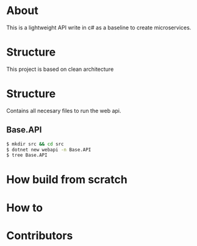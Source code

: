 # About 

This is a lightweight API write in c# as a baseline to create microservices.

# Structure

This project is based on clean architecture

# Structure
Contains all necesary files to run the web api.

## Base.API
```bash
$ mkdir src && cd src
$ dotnet new webapi -n Base.API
$ tree Base.API
```

# How build from scratch 

# How to 

# Contributors
